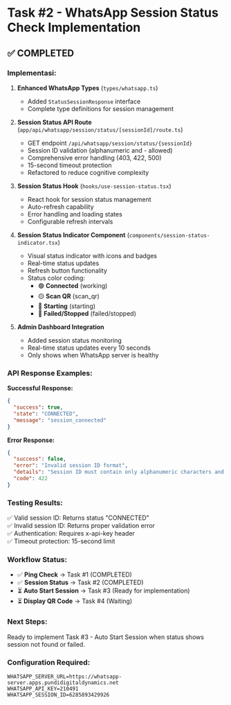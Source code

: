 # Task #2 - WhatsApp Session Status Check Implementation

## ✅ **COMPLETED**

### **Implementasi:**

1. **Enhanced WhatsApp Types** (`types/whatsapp.ts`)

   - Added `StatusSessionResponse` interface
   - Complete type definitions for session management

2. **Session Status API Route** (`app/api/whatsapp/session/status/[sessionId]/route.ts`)

   - GET endpoint `/api/whatsapp/session/status/{sessionId}`
   - Session ID validation (alphanumeric and - allowed)
   - Comprehensive error handling (403, 422, 500)
   - 15-second timeout protection
   - Refactored to reduce cognitive complexity

3. **Session Status Hook** (`hooks/use-session-status.tsx`)

   - React hook for session status management
   - Auto-refresh capability
   - Error handling and loading states
   - Configurable refresh intervals

4. **Session Status Indicator Component** (`components/session-status-indicator.tsx`)

   - Visual status indicator with icons and badges
   - Real-time status updates
   - Refresh button functionality
   - Status color coding:
     - 🟢 **Connected** (working)
     - 🟡 **Scan QR** (scan_qr)
     - 🔵 **Starting** (starting)
     - 🔴 **Failed/Stopped** (failed/stopped)

5. **Admin Dashboard Integration**
   - Added session status monitoring
   - Real-time status updates every 10 seconds
   - Only shows when WhatsApp server is healthy

### **API Response Examples:**

**Successful Response:**

```json
{
  "success": true,
  "state": "CONNECTED",
  "message": "session_connected"
}
```

**Error Response:**

```json
{
  "success": false,
  "error": "Invalid session ID format",
  "details": "Session ID must contain only alphanumeric characters and hyphens",
  "code": 422
}
```

### **Testing Results:**

✅ Valid session ID: Returns status "CONNECTED"  
✅ Invalid session ID: Returns proper validation error  
✅ Authentication: Requires x-api-key header  
✅ Timeout protection: 15-second limit

### **Workflow Status:**

- ✅ **Ping Check** → Task #1 (COMPLETED)
- ✅ **Session Status** → Task #2 (COMPLETED)
- ⏳ **Auto Start Session** → Task #3 (Ready for implementation)
- ⏳ **Display QR Code** → Task #4 (Waiting)

### **Next Steps:**

Ready to implement Task #3 - Auto Start Session when status shows session not found or failed.

### **Configuration Required:**

```env
WHATSAPP_SERVER_URL=https://whatsapp-server.apps.pundidigitaldynamics.net
WHATSAPP_API_KEY=210491
WHATSAPP_SESSION_ID=6285893429926
```
